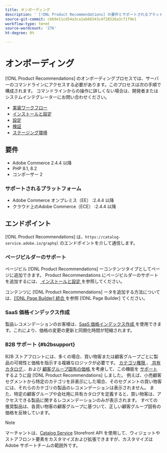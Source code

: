 ```yaml
---
title: オンボーディング
description: ' [!DNL Product Recommendations] の要件とサポートされるプラットフォームについて説明します。'
source-git-commit: cb69e11cd54a3ca1ab66543c4f28526a3cf1f9e1
workflow-type: tm+mt
source-wordcount: '276'
ht-degree: 0%

---
```


# オンボーディング

[!DNL Product Recommendations] のオンボーディングプロセスでは、サーバーのコマンドラインにアクセスする必要があります。このプロセスは次の手順で構成されます。 コマンドラインからの操作に詳しくない場合は、開発者またはシステムインテグレーターにお問い合わせください。

- [実装ワークフロー](implementation-workflow.md)
- [インストールと設定](install-configure.md)
- [設定](settings.md)
- [検証](verify.md)
- [ステージング環境](staging-environment.md)

## 要件

- Adobe Commerce 2.4.4 以降
- PHP 8.1, 8.2
- コンポーザー 2

### サポートされるプラットフォーム

- Adobe Commerce オンプレミス（EE） :2.4.4 以降
- クラウド上のAdobe Commerce（ECE） :2.4.4 以降

## エンドポイント

[!DNL Product Recommendations] は、`https://catalog-service.adobe.io/graphql` のエンドポイントを介して通信します。

### ページビルダーのサポート

ページビル [!DNL Product Recommendations] ーコンテンツタイプとしてページに追加できます。 Product Recommendations にページビルダーのサポートを追加するには、[ インストールと設定 ](install-configure.md) を参照してください。

コンテンツに [!DNL Product Recommendations] ータを追加する方法については、[[!DNL Page Builder]  統合 ](page-builder.md) を参照 [!DNL Page Builder] てください。

### SaaS 価格インデックス作成

製品レコメンデーションのお客様は、[SaaS 価格インデックス作成 ](../price-index/price-indexing.md) を使用できます。これにより、価格の変更の更新と同期化時間が短縮されます。

### B2B サポート {#b2bsupport}

B2B ストアフロントには、多くの場合、買い物客または顧客グループごとに製品の可視性と価格を指示する複雑なロジックが必要です。 [ カテゴリ権限 ](release-notes.md)、[ 共有カタログ ](https://experienceleague.adobe.com/docs/commerce-admin/catalog/categories/category-permissions.html?lang=ja)、および [ 顧客グループ固有の価格 ](https://experienceleague.adobe.com/docs/commerce-admin/catalog/products/pricing/pricing-advanced.html?lang=ja) を考慮して、この機能を [ サポート ](https://experienceleague.adobe.com/docs/commerce-admin/b2b/shared-catalogs/catalog-shared.html?lang=ja) するように設 [!DNL Product Recommendations] しました。 例えば、小売顧客セグメントから特定のカテゴリを非表示にした場合、そのセグメントの買い物客には、それらのカテゴリの製品のレコメンデーションは表示されません。 また、特定の顧客グループや会社用に共有カタログを定義すると、買い物客は、アクセスできる製品に関するレコメンデーションのみが表示されます。 すべての推奨製品は、各買い物客の顧客グループに基づいて、正しい顧客グループ固有の価格を反映しています。

>[!NOTE]
>
>マーチャントは、[Catalog Service](../catalog-service/overview.md) Storefront API を使用して、ウィジェットやストアフロント要素をカスタマイズおよび拡張できますが、カスタマイズはAdobe サポートチームの範囲外です。
